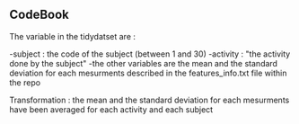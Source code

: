 CodeBook 
--------

The variable in the tidydatset are : 

-subject : the code of the subject (between 1 and 30)
-activity : "the activity done by the subject" 
-the other variables are the mean and the standard deviation for each mesurments described in the features_info.txt file within the repo 

Transformation : the mean and the standard deviation for each mesurments have been averaged for each activity and each subject

